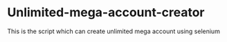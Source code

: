 # Unlimited-mega-account-creator
This is the script which can create unlimited mega account using selenium
